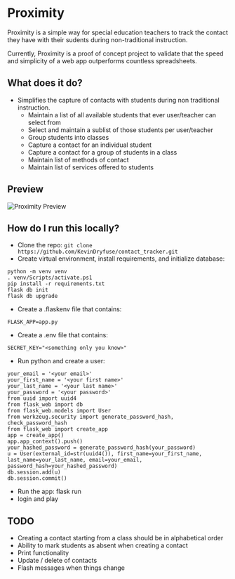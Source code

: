 # Proximity
Proximity is a simple way for special education teachers to track the contact they have with their sudents during non-traditional instruction.

Currently, Proximity is a proof of concept project to validate that the speed and simplicity of a web app outperforms countless spreadsheets.

## What does it do?
* Simplifies the capture of contacts with students during non traditional instruction.
    * Maintain a list of all available students that ever user/teacher can select from
    * Select and maintain a sublist of those students per user/teacher
    * Group students into classes
    * Capture a contact for an individual student
    * Capture a contact for a group of students in a class
    * Maintain list of methods of contact
    * Maintain list of services offered to students

## Preview

![Proximity Preview](https://static.wixstatic.com/media/4cfec4_ef42c91cd56c4359a3aad27046772495~mv2.png)

## How do I run this locally?
* Clone the repo: `git clone https://github.com/KevinDryfuse/contact_tracker.git`
* Create virtual environment, install requirements, and initialize database:
```
python -m venv venv
. venv/Scripts/activate.ps1
pip install -r requirements.txt
flask db init
flask db upgrade
```
* Create a .flaskenv file that contains:
```
FLASK_APP=app.py
```
* Create a .env file that contains:
```
SECRET_KEY="<something only you know>"
```
* Run python and create a user:
```
your_email = '<your email>'
your_first_name = '<your first name>'
your_last_name = '<your last name>'
your_password = '<your password>'
from uuid import uuid4
from flask_web import db
from flask_web.models import User
from werkzeug.security import generate_password_hash, check_password_hash
from flask_web import create_app
app = create_app()
app.app_context().push()
your_hashed_password = generate_password_hash(your_password)
u = User(external_id=str(uuid4()), first_name=your_first_name, last_name=your_last_name, email=your_email, password_hash=your_hashed_password)
db.session.add(u)
db.session.commit()
```
* Run the app: flask run
* login and play

## TODO
* Creating a contact starting from a class should be in alphabetical order
* Ability to mark students as absent when creating a contact
* Print functionality
* Update / delete of contacts
* Flash messages when things change
